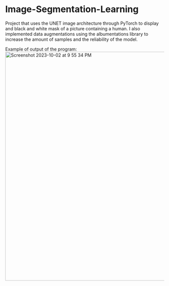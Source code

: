 # Image-Segmentation-Learning

Project that uses the UNET image architecture through PyTorch to display and black and white mask of a picture containing a human. I also implemented data augmentations using the albumentations library to increase the amount of samples and the reliability of the model.

Example of output of the program: 
<img width="726" alt="Screenshot 2023-10-02 at 9 55 34 PM" src="https://github.com/rishoswal/Image-Segmentation-Learning/assets/80088094/437c9d7d-4f9e-49b6-b88e-cb30f9b0a226">
